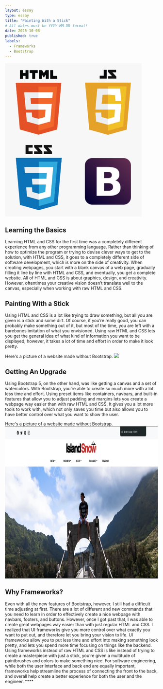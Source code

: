 ```yaml
---
layout: essay
type: essay
title: "Painting With a Stick"
# All dates must be YYYY-MM-DD format!
date: 2025-10-08
published: true
labels:
  - Frameworks
  - Bootstrap
---
```


<img width="450px" src="/img/bootstrap.png">


## Learning the Basics
Learning HTML and CSS for the first time was a completely different experience from any other programming language. Rather than thinking of how to optimize the program or trying to devise clever ways to get to the solution, with HTML and CSS, it goes to a completely different side of software development, which is more on the side of creativity. When creating webpages, you start with a blank canvas of a web page, gradually filling it line by line with HTML and CSS, and eventually, you get a complete website. All of HTML and CSS is about graphics, design, and creativity. However, oftentimes your creative vision doesn’t translate well to the canvas, especially when working with raw HTML and CSS. 

## Painting With a Stick
Using HTML and CSS is a lot like trying to draw something, but all you are given is a stick and some dirt. Of course, if you’re really good, you can probably make something out of it, but most of the time, you are left with a barebones imitation of what you envisioned. Using raw HTML and CSS lets you get the general idea of what kind of information you want to be displayed; however, it takes a lot of time and effort in order to make it look pretty. 

Here's a picture of a website made without Bootstrap. 
<img height="500px" src="/img/surf.png">

## Getting An Upgrade
Using Bootstrap 5, on the other hand, was like getting a canvas and a set of watercolors. With Bootstrap, you’re able to create so much more with a lot less time and effort. Using preset items like containers, navbars, and built-in features that allow you to adjust padding and margins lets you create a webpage way easier than with raw HTML and CSS. It gives you a lot more tools to work with, which not only saves you time but also allows you to have better control over what you want to show the user. 

Here's a picture of a website made without Bootstrap. 
<img height="500px" src="/img/islandsnow.png">

## Why Frameworks?
Even with all the new features of Bootstrap, however, I still had a difficult time adjusting at first. There are a lot of different and new commands that you need to learn in order to effectively create a nice webpage with navbars, footers, and buttons. However, once I got past that, I was able to create great webpages way easier than with just regular HTML and CSS. I realized that UI frameworks give you more control over what exactly you want to put out, and therefore let you bring your vision to life. UI frameworks allow you to put less time and effort into making something look pretty, and lets you spend more time focusing on things like the backend. Using frameworks instead of raw HTML and CSS is like instead of trying to create a masterpiece with just a stick, you’re given a multitude of paintbrushes and colors to make something nice. For software engineering, while both the user interface and back end are equally important, frameworks help streamline the process of connecting the front to the back, and overall help create a better experience for both the user and the engineer. ****
